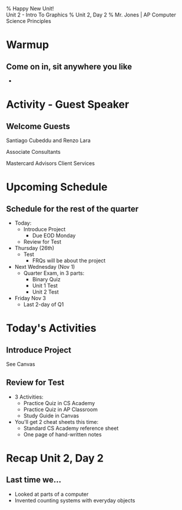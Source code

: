 % Happy New Unit!</br>Unit 2 - Intro To Graphics
% Unit 2, Day 2
% Mr. Jones | AP Computer Science Principles


# Warmup

## Come on in, sit anywhere you like
- 




# Activity - Guest Speaker

## Welcome Guests
Santiago Cubeddu and Renzo Lara

Associate Consultants

Mastercard Advisors Client Services


# Upcoming Schedule

## Schedule for the rest of the quarter
- Today:
    - Introduce Project
        * Due EOD Monday
    - Review for Test
- Thursday (26th) 
    - Test
        - FRQs will be about the project  
- Next Wednesday (Nov 1)
    - Quarter Exam, in 3 parts:
        - Binary Quiz
        - Unit 1 Test
        - Unit 2 Test
- Friday Nov 3
    - Last 2-day of Q1



# Today's Activities

## Introduce Project
See Canvas

## Review for Test
- 3 Activities:
    - Practice Quiz in CS Academy
    - Practice Quiz in AP Classroom
    - Study Guide in Canvas
- You'll get 2 cheat sheets this time:
    - Standard CS Academy reference sheet
    - One page of hand-written notes


# Recap Unit 2, Day 2

## Last time we...
- Looked at parts of a computer
- Invented counting systems with everyday objects